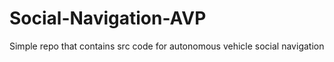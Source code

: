 # Social-Navigation-AVP
Simple repo that contains src code for autonomous vehicle social navigation
